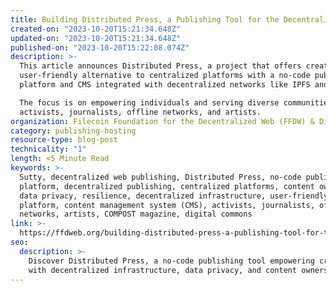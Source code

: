 ```yaml
---
title: Building Distributed Press, a Publishing Tool for the Decentralized Web
created-on: "2023-10-20T15:21:34.648Z"
updated-on: "2023-10-20T15:21:34.648Z"
published-on: "2023-10-20T15:22:08.074Z"
description: >-
  This article announces Distributed Press, a project that offers creators a 
  user-friendly alternative to centralized platforms with a no-code publishing 
  platform and CMS integrated with decentralized networks like IPFS and Holepunch. 

  The focus is on empowering individuals and serving diverse communities such as 
  activists, journalists, offline networks, and artists.
organization: Filecoin Foundation for the Decentralized Web (FFDW) & Distributed Press
category: publishing-hosting
resource-type: blog-post
technicality: "1"
length: <5 Minute Read
keywords: >-
  Sutty, decentralized web publishing, Distributed Press, no-code publishing
  platform, decentralized publishing, centralized platforms, content ownership,
  data privacy, resilience, decentralized infrastructure, user-friendly
  platform, content management system (CMS), activists, journalists, offline
  networks, artists, COMPOST magazine, digital commons
link: >-
  https://ffdweb.org/building-distributed-press-a-publishing-tool-for-the-decentralized-web
seo:
  description: >-
    Discover Distributed Press, a no-code publishing tool empowering creators 
    with decentralized infrastructure, data privacy, and content ownership.
---
```

